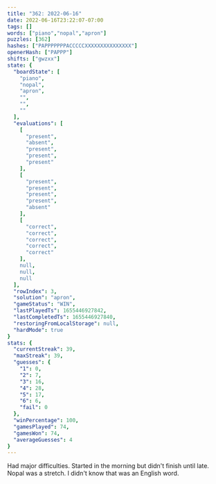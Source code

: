 ```yaml
---
title: "362: 2022-06-16"
date: 2022-06-16T23:22:07-07:00
tags: []
words: ["piano","nopal","apron"]
puzzles: [362]
hashes: ["PAPPPPPPPACCCCCXXXXXXXXXXXXXXX"]
openerHash: ["PAPPP"]
shifts: ["gwzxx"]
state: {
  "boardState": [
    "piano",
    "nopal",
    "apron",
    "",
    "",
    ""
  ],
  "evaluations": [
    [
      "present",
      "absent",
      "present",
      "present",
      "present"
    ],
    [
      "present",
      "present",
      "present",
      "present",
      "absent"
    ],
    [
      "correct",
      "correct",
      "correct",
      "correct",
      "correct"
    ],
    null,
    null,
    null
  ],
  "rowIndex": 3,
  "solution": "apron",
  "gameStatus": "WIN",
  "lastPlayedTs": 1655446927842,
  "lastCompletedTs": 1655446927840,
  "restoringFromLocalStorage": null,
  "hardMode": true
}
stats: {
  "currentStreak": 39,
  "maxStreak": 39,
  "guesses": {
    "1": 0,
    "2": 7,
    "3": 16,
    "4": 28,
    "5": 17,
    "6": 6,
    "fail": 0
  },
  "winPercentage": 100,
  "gamesPlayed": 74,
  "gamesWon": 74,
  "averageGuesses": 4
}
---
```


<!-- more -->
Had major difficulties. Started in the morning but didn't finish until late. Nopal was a stretch. I didn't know that was an English word. 
